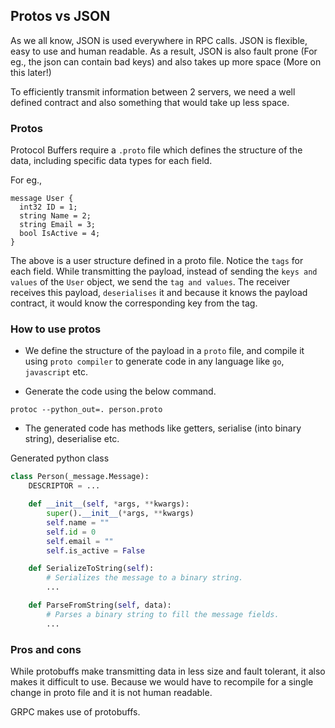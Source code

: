 ## Protos vs JSON
As we all know, JSON is used everywhere in RPC calls. JSON is flexible, easy to use and human readable. As a result, JSON is also fault prone (For eg., the json can contain bad keys) and also takes up more space (More on this later!)

To efficiently transmit information between 2 servers, we need a well defined contract and also something that would take up less space.

### Protos
Protocol Buffers require a `.proto` file which defines the structure of the data, including specific data types for each field.

For eg.,
```
message User {
  int32 ID = 1;
  string Name = 2;
  string Email = 3;
  bool IsActive = 4;
}
```
The above is a user structure defined in a proto file. Notice the `tags` for each field. While transmitting the payload, instead of sending the `keys and values` of the `User` object, we send the `tag and values`. The receiver receives this payload, `deserialises` it and because it knows the payload contract, it would know the corresponding key from the tag.

### How to use protos
- We define the structure of the payload in a `proto` file, and compile it using `proto compiler` to generate code in any language like `go`, `javascript` etc.

- Generate the code using the below command.
```
protoc --python_out=. person.proto
```

- The generated code has methods like getters, serialise (into binary string), deserialise etc.

Generated python class
```python
class Person(_message.Message):
    DESCRIPTOR = ...

    def __init__(self, *args, **kwargs):
        super().__init__(*args, **kwargs)
        self.name = ""
        self.id = 0
        self.email = ""
        self.is_active = False

    def SerializeToString(self):
        # Serializes the message to a binary string.
        ...

    def ParseFromString(self, data):
        # Parses a binary string to fill the message fields.
        ...
```


### Pros and cons
While protobuffs make transmitting data in less size and fault tolerant, it also makes it difficult to use. Because we would have to recompile for a single change in proto file and it is not human readable.

GRPC makes use of protobuffs.
